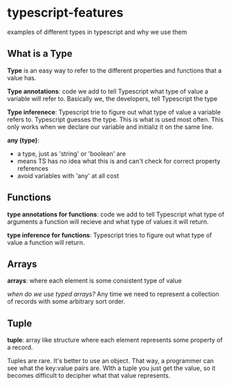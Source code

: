 # typescript-features

examples of different types in typescript and why we use them

## What is a Type

**Type** is an easy way to refer to the different properties and functions that a value has.

**Type annotations**: code we add to tell Typescript what type of value a variable will refer to. Basically we, the developers, tell Typescript the type

**Type inferenece**: Typescript trie to figure out what type of value a variable refers to. Typescript guesses the type. This is what is used most often. This only works when we declare our variable and initializ it on the same line.

**any (type)**:

- a type, just as 'string' or 'boolean' are
- means TS has no idea what this is and can't check for correct property references
- avoid variables with 'any' at all cost

## Functions

**type annotations for functions**: code we add to tell Typescript what type of arguments a function will recieve and what type of values it will return.

**type inference for functions**: Typescript tries to figure out what type of value a function will return.

## Arrays

**arrays**: where each element is some consistent type of value

_when do we use typed arrays?_
Any time we need to represent a collection of records with some arbitrary sort order.

## Tuple

**tuple**: array like structure where each element represents some property of a record.

Tuples are rare. It's better to use an object. That way, a programmer can see what the key:value pairs are. WIth a tuple you just get the value, so it becomes difficult to decipher what that value represents.
